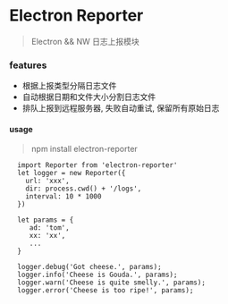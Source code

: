 # Electron Reporter

> Electron && NW 日志上报模块

### features
  * 根据上报类型分隔日志文件
  * 自动根据日期和文件大小分割日志文件
  * 排队上报到远程服务器, 失败自动重试, 保留所有原始日志

#### usage
> npm install electron-reporter

```
  import Reporter from 'electron-reporter'
  let logger = new Reporter({
    url: 'xxx',
    dir: process.cwd() + '/logs',
    interval: 10 * 1000
  })

  let params = {
     ad: 'tom',
     xx: 'xx',
     ...
  }

  logger.debug('Got cheese.', params);
  logger.info('Cheese is Gouda.', params);
  logger.warn('Cheese is quite smelly.', params);
  logger.error('Cheese is too ripe!', params);
```

